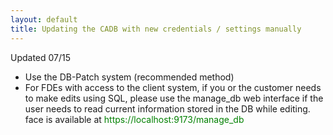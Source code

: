 ```yaml
---
layout: default
title: Updating the CADB with new credentials / settings manually
---
```


Updated 07/15


+ Use the DB-Patch system (recommended method)
+ For FDEs with access to the client system, if you or the customer needs to make edits using SQL, please use the manage_db web interface if the user needs to read current information stored in the DB while editing. 
    face is available at <span style="color: green">https://localhost:9173/manage_db</span>